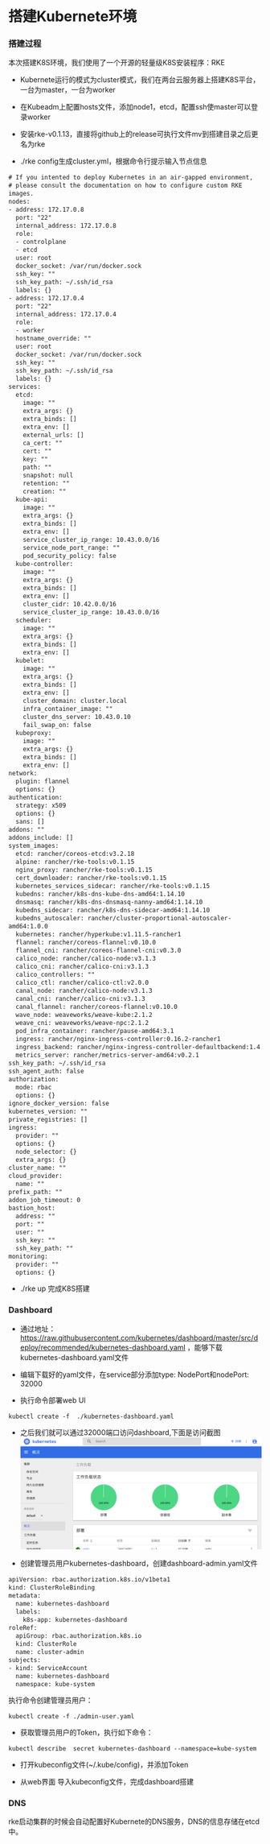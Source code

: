 # 搭建Kubernete环境

### 搭建过程

本次搭建K8S环境，我们使用了一个开源的轻量级K8S安装程序：RKE

+ Kubernete运行的模式为cluster模式，我们在两台云服务器上搭建K8S平台，一台为master，一台为worker

+ 在Kubeadm上配置hosts文件，添加node1，etcd，配置ssh使master可以登录worker

+ 安装rke-v0.1.13，直接将github上的release可执行文件mv到搭建目录之后更名为rke

+ ./rke config生成cluster.yml，根据命令行提示输入节点信息
```
# If you intented to deploy Kubernetes in an air-gapped environment,
# please consult the documentation on how to configure custom RKE images.
nodes:
- address: 172.17.0.8
  port: "22"
  internal_address: 172.17.0.8
  role:
  - controlplane
  - etcd
  user: root
  docker_socket: /var/run/docker.sock
  ssh_key: ""
  ssh_key_path: ~/.ssh/id_rsa
  labels: {}
- address: 172.17.0.4
  port: "22"
  internal_address: 172.17.0.4
  role:
  - worker
  hostname_override: ""
  user: root
  docker_socket: /var/run/docker.sock
  ssh_key: ""
  ssh_key_path: ~/.ssh/id_rsa
  labels: {}
services:
  etcd:
    image: ""
    extra_args: {}
    extra_binds: []
    extra_env: []
    external_urls: []
    ca_cert: ""
    cert: ""
    key: ""
    path: ""
    snapshot: null
    retention: ""
    creation: ""
  kube-api:
    image: ""
    extra_args: {}
    extra_binds: []
    extra_env: []
    service_cluster_ip_range: 10.43.0.0/16
    service_node_port_range: ""
    pod_security_policy: false
  kube-controller:
    image: ""
    extra_args: {}
    extra_binds: []
    extra_env: []
    cluster_cidr: 10.42.0.0/16
    service_cluster_ip_range: 10.43.0.0/16
  scheduler:
    image: ""
    extra_args: {}
    extra_binds: []
    extra_env: []
  kubelet:
    image: ""
    extra_args: {}
    extra_binds: []
    extra_env: []
    cluster_domain: cluster.local
    infra_container_image: ""
    cluster_dns_server: 10.43.0.10
    fail_swap_on: false
  kubeproxy:
    image: ""
    extra_args: {}
    extra_binds: []
    extra_env: []
network:
  plugin: flannel
  options: {}
authentication:
  strategy: x509
  options: {}
  sans: []
addons: ""
addons_include: []
system_images:
  etcd: rancher/coreos-etcd:v3.2.18
  alpine: rancher/rke-tools:v0.1.15
  nginx_proxy: rancher/rke-tools:v0.1.15
  cert_downloader: rancher/rke-tools:v0.1.15
  kubernetes_services_sidecar: rancher/rke-tools:v0.1.15
  kubedns: rancher/k8s-dns-kube-dns-amd64:1.14.10
  dnsmasq: rancher/k8s-dns-dnsmasq-nanny-amd64:1.14.10
  kubedns_sidecar: rancher/k8s-dns-sidecar-amd64:1.14.10
  kubedns_autoscaler: rancher/cluster-proportional-autoscaler-amd64:1.0.0
  kubernetes: rancher/hyperkube:v1.11.5-rancher1
  flannel: rancher/coreos-flannel:v0.10.0
  flannel_cni: rancher/coreos-flannel-cni:v0.3.0
  calico_node: rancher/calico-node:v3.1.3
  calico_cni: rancher/calico-cni:v3.1.3
  calico_controllers: ""
  calico_ctl: rancher/calico-ctl:v2.0.0
  canal_node: rancher/calico-node:v3.1.3
  canal_cni: rancher/calico-cni:v3.1.3
  canal_flannel: rancher/coreos-flannel:v0.10.0
  wave_node: weaveworks/weave-kube:2.1.2
  weave_cni: weaveworks/weave-npc:2.1.2
  pod_infra_container: rancher/pause-amd64:3.1
  ingress: rancher/nginx-ingress-controller:0.16.2-rancher1
  ingress_backend: rancher/nginx-ingress-controller-defaultbackend:1.4
  metrics_server: rancher/metrics-server-amd64:v0.2.1
ssh_key_path: ~/.ssh/id_rsa
ssh_agent_auth: false
authorization:
  mode: rbac
  options: {}
ignore_docker_version: false
kubernetes_version: ""
private_registries: []
ingress:
  provider: ""
  options: {}
  node_selector: {}
  extra_args: {}
cluster_name: ""
cloud_provider:
  name: ""
prefix_path: ""
addon_job_timeout: 0
bastion_host:
  address: ""
  port: ""
  user: ""
  ssh_key: ""
  ssh_key_path: ""
monitoring:
  provider: ""
  options: {}
```
+ ./rke  up 完成K8S搭建

### Dashboard
+ 通过地址：https://raw.githubusercontent.com/kubernetes/dashboard/master/src/deploy/recommended/kubernetes-dashboard.yaml ，能够下载kubernetes-dashboard.yaml文件

+ 编辑下载好的yaml文件，在service部分添加type: NodePort和nodePort: 32000

+ 执行命令部署web UI
```
kubectl create -f  ./kubernetes-dashboard.yaml
```

+ 之后我们就可以通过32000端口访问dashboard,下面是访问截图
![dashboard画面](./pics/snapshot4.png)

+ 创建管理员用户kubernetes-dashboard，创建dashboard-admin.yaml文件
```
apiVersion: rbac.authorization.k8s.io/v1beta1
kind: ClusterRoleBinding
metadata:
  name: kubernetes-dashboard
  labels:
    k8s-app: kubernetes-dashboard
roleRef:
  apiGroup: rbac.authorization.k8s.io
  kind: ClusterRole
  name: cluster-admin
subjects:
- kind: ServiceAccount
  name: kubernetes-dashboard
  namespace: kube-system
```
执行命令创建管理员用户：
```
kubectl create -f ./admin-user.yaml
```

+ 获取管理员用户的Token，执行如下命令：
```
kubectl describe  secret kubernetes-dashboard --namespace=kube-system
```

+ 打开kubeconfig文件(~/.kube/config)，并添加Token

+ 从web界面 导入kubeconfig文件，完成dashboard搭建

### DNS

rke启动集群的时候会自动配置好Kubernete的DNS服务，DNS的信息存储在etcd中。
